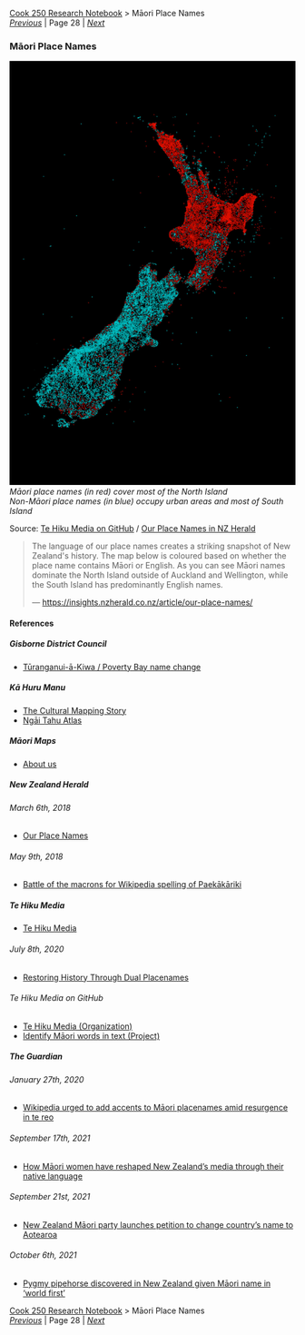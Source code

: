 [Cook 250 Research Notebook](../) > Māori Place Names  
*[Previous](../p27-formal-claims/)* | Page 28 | *[Next](../p29-cook-chart/)*
### Māori Place Names

![Māori and non-Māori landmarks in New Zealand](pictures/100x148-WxHmm-our-place-names.jpg)
*Māori place names (in red) cover most of the North Island  
Non-Māori place names (in blue) occupy urban areas and most of South Island*

Source: [Te Hiku Media on GitHub](https://github.com/TeHikuMedia/nga-kupu) / [Our Place Names in NZ Herald](https://insights.nzherald.co.nz/article/our-place-names/)

> The language of our place names creates a striking snapshot
> of New Zealand's history. The map below is coloured based on
> whether the place name contains Māori or English. As you can
> see Māori names dominate the North Island outside of Auckland and
> Wellington, while the South Island has predominantly English names.
>
> — https://insights.nzherald.co.nz/article/our-place-names/

#### References

##### Gisborne District Council

* [Tūranganui-ā-Kiwa / Poverty Bay name change](https://gdc.govt.nz/turanganui-a-kiwa-poverty-bay-name-change)

##### Kā Huru Manu

* [The Cultural Mapping Story](http://www.kahurumanu.co.nz/cultural-mapping-story)
* [Ngāi Tahu Atlas](http://www.kahurumanu.co.nz/atlas)

##### Māori Maps

* [About us](https://maorimaps.com/about-us)

##### New Zealand Herald

###### March 6th, 2018

* [Our Place Names](https://insights.nzherald.co.nz/article/our-place-names/)

###### May 9th, 2018

* [Battle of the macrons for Wikipedia spelling of Paekākāriki](https://www.nzherald.co.nz/nz/battle-of-the-macrons-for-wikipedia-spelling-of-paekakariki/GEI2NPE47RYW3QFWEJ4POWWFXQ/)

##### Te Hiku Media

* [Te Hiku Media](https://tehiku.nz/)

###### July 8th, 2020

* [Restoring History Through Dual Placenames](https://tehiku.nz/te-hiku-radio/te-reo-o-te-rangatira/13006/restoring-history-through-dual-placenames)

###### Te Hiku Media on GitHub

* [Te Hiku Media (Organization)](https://github.com/TeHikuMedia)
* [Identify Māori words in text (Project)](https://github.com/TeHikuMedia/nga-kupu)

##### The Guardian

###### January 27th, 2020

* [Wikipedia urged to add accents to Māori placenames amid resurgence in te reo](https://www.theguardian.com/world/2020/jan/27/wikipedia-maori-placenames-accents-macrons-te-reo-new-zealand)

###### September 17th, 2021

* [How Māori women have reshaped New Zealand’s media through their native language](https://www.theguardian.com/world/2021/sep/18/how-maori-women-have-reshaped-new-zealands-media-through-their-native-language)

###### September 21st, 2021

* [New Zealand Māori party launches petition to change country’s name to Aotearoa](https://www.theguardian.com/world/2021/sep/14/new-zealand-maori-party-launches-petition-to-change-countrys-name-to-aotearoa)

###### October 6th, 2021

* [Pygmy pipehorse discovered in New Zealand given Māori name in ‘world first’](https://www.theguardian.com/world/2021/oct/06/pygmy-pipehorse-discovered-in-new-zealand-given-maori-name-in-world-first)

[Cook 250 Research Notebook](../) > Māori Place Names  
*[Previous](../p27-formal-claims/)* | Page 28 | *[Next](../p29-cook-chart/)*
